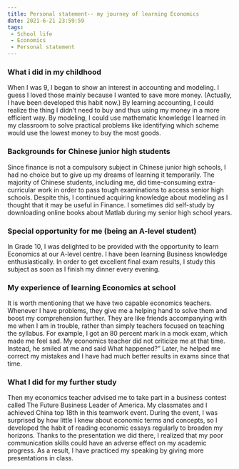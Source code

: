 ```yaml
---
title: Personal statement-- my journey of learning Economics
date: 2021-6-21 23:59:59
tags:
 - School life
 - Economics
 - Personal statement
---
```


### What i did in my childhood 
When I was 9, I began to show an interest in accounting and modeling. I guess I loved those mainly because I wanted to save more money. (Actually, I have been developed this habit now.) By learning accounting, I could realize the thing I didn’t need to buy and thus using my money in a more efficient way. By modeling, I could use mathematic knowledge I learned in my classroom to solve practical problems like identifying which scheme would use the lowest money to buy the most goods.

### Backgrounds for Chinese junior high students
Since finance is not a compulsory subject in Chinese junior high schools, I had no choice but to give up my dreams of learning it temporarily. The majority of Chinese students, including me, did time-consuming extra-curricular work in order to pass tough examinations to access senior high schools. Despite this, I continued acquiring knowledge about modeling as I thought that it may be useful in Finance. I sometimes did self-study by downloading online books about Matlab during my senior high school years. 

### Special opportunity for me (being an A-level student)
In Grade 10, I was delighted to be provided with the opportunity to learn Economics at our A-level centre. I have been learning Business knowledge enthusiastically. In order to get excellent final exam results, I study this subject as soon as I finish my dinner every evening.

### My experience of learning Economics at school 
It is worth mentioning that we have two capable economics teachers. Whenever I have problems, they give me a helping hand to solve them and boost my comprehension further. They are like friends accompanying with me when I am in trouble, rather than simply teachers focused on teaching the syllabus. For example, I got an 80 percent mark in a mock exam, which made me feel sad. My economics teacher did not criticize me at that time. Instead, he smiled at me and said What happened?” Later, he helped me correct my mistakes and I have had much better results in exams since that time.

### What I did for my further study
Then my economics teacher advised me to take part in a business contest called The Future Business Leader of America. My classmates and I achieved China top 18th in this teamwork event. During the event, I was surprised by how little I knew about economic terms and concepts, so I developed the habit of reading economic essays regularly to broaden my horizons. Thanks to the presentation we did there, I realized that my poor communication skills could have an adverse effect on my academic progress. As a result, I have practiced my speaking by giving more presentations in class.
